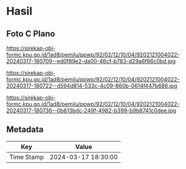 # Hasil

## Foto C Plano

https://sirekap-obj-formc.kpu.go.id/1ad8/pemilu/ppwp/92/02/12/10/04/9202121004022-20240317-180709--ed0f89e2-da00-46cf-b783-d29a6f86c0bd.jpg

https://sirekap-obj-formc.kpu.go.id/1ad8/pemilu/ppwp/92/02/12/10/04/9202121004022-20240317-180722--d594d814-533c-4c09-860b-0614f447b686.jpg

https://sirekap-obj-formc.kpu.go.id/1ad8/pemilu/ppwp/92/02/12/10/04/9202121004022-20240317-180736--0b613bdc-249f-4982-b399-b9b8741c0dee.jpg


## Metadata

| Key        | Value               |
| ---------- | ------------------- |
| Time Stamp | 2024-03-17 18:30:00 |



